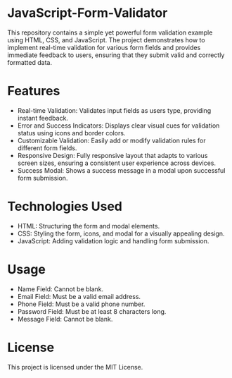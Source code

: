 # JavaScript-Form-Validator
This repository contains a simple yet powerful form validation example using HTML, CSS, and JavaScript. The project demonstrates how to implement real-time validation for various form fields and provides immediate feedback to users, ensuring that they submit valid and correctly formatted data.

# Features
- Real-time Validation: Validates input fields as users type, providing instant feedback.
- Error and Success Indicators: Displays clear visual cues for validation status using icons and border colors.
- Customizable Validation: Easily add or modify validation rules for different form fields.
- Responsive Design: Fully responsive layout that adapts to various screen sizes, ensuring a consistent user experience across devices.
- Success Modal: Shows a success message in a modal upon successful form submission.

# Technologies Used
- HTML: Structuring the form and modal elements.
- CSS: Styling the form, icons, and modal for a visually appealing design.
- JavaScript: Adding validation logic and handling form submission.

# Usage
- Name Field: Cannot be blank.
- Email Field: Must be a valid email address.
- Phone Field: Must be a valid phone number.
- Password Field: Must be at least 8 characters long.
- Message Field: Cannot be blank.

# License
This project is licensed under the MIT License.
